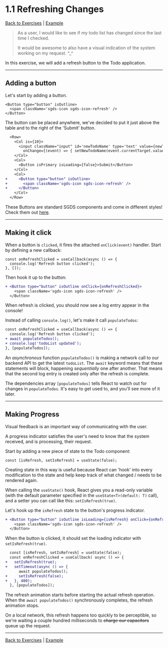 # 1.1 Refreshing Changes

[Back to Exercises](../exercises/README.md) | [Example](../exercises/11-RefreshingChanges.md)

> As a user, I would like to see if my todo list has changed since the last time I checked.
> 
> It would be awesome to also have a visual indication of the system working on my request. ^_^

In this exercise, we will add a refresh button to the Todo application.

---

## Adding a button

Let's start by adding a button.
```tsx
<Button type="button" isOutline>
  <span className='sgds-icon sgds-icon-refresh' />
</Button>
```

The button can be placed anywhere, we've decided to put it just above the table and to the right of the 'Submit' button.
```diff
  <Row>
    <Col is={10}>
      <input className="input" id='newTodoName' type='text' value={newTodoName}
        onChange={(event) => { setNewTodoName(event.currentTarget.value) }} />
    </Col>
    <Col>
      <Button isPrimary isLoading={false}>Submit</Button>
    </Col>
    <Col>
+     <Button type="button" isOutline>
+       <span className='sgds-icon sgds-icon-refresh' />
+     </Button>
    </Col>
  </Row>
```

These Buttons are standard SGDS components and come in different styles! Check them out [here](https://govtechsg.github.io/sgds-govtech-react/?path=/story/components--buttons).

---

## Making it click

When a button is `clicked`, it fires the attached `onClick(event)` handler.
Start by defining a new callback:

```tsx
const onRefreshClicked = useCallback(async () => {
  console.log('Refresh button clicked');
}, []);
```

Then hook it up to the button:
```diff
+ <Button type="button" isOutline onClick={onRefreshClicked}>
    <span className='sgds-icon sgds-icon-refresh' />
  </Button>
```

When refresh is clicked, you should now see a log entry appear in the console!

Instead of calling `console.log()`, let's make it call `populateTodos`:
```diff
const onRefreshClicked = useCallback(async () => {
  console.log('Refresh button clicked');
+ await populateTodos();
+ console.log('todoList updated');
}, [populateTodos]);
```

An *asynchronous* function `populateTodos()` is making a network call to our backend API to get the latest `todoList`. The `await` keyword means that these statements will block, happening *sequentially* one after another. That means that the second log entry is created only after the refresh is complete.

The dependencies array `[populateTodos]` tells React to watch out for changes in `populateTodos`. It's easy to get used to, and you'll see more of it later.

---

## Making Progress

Visual feedback is an important way of communicating with the user.

A progress indicator satisfies the user's need to know that the system received, and is processing, their request.

Start by adding a new piece of state to the Todo component:
```tsx
const [isRefresh, setIsRefresh] = useState(false);
```

Creating state in this way is useful because React can 'hook' into every modification to the state and help keep track of what changed / needs to be rendered again.

When calling the `useState()` hook, React gives you a read-only variable (with the default parameter specified in the `useState<T>(default: T)` call), and a setter you can call like this: `setIsRefresh(true)`.

Let's hook up the `isRefresh` state to the button's progress indicator.
```diff
+ <Button type="button" isOutline isLoading={isRefresh} onClick={onRefreshClicked}>
    <span className='sgds-icon sgds-icon-refresh' />
  </Button>
```

When the button is clicked, it should set the loading indicator with `setIsRefresh(true)`.
```diff
  const [isRefresh, setIsRefresh] = useState(false);
  const onRefreshClicked = useCallback( async () => {
+   setIsRefresh(true);
+   setTimeout(async () => {
      await populateTodos();
+     setIsRefresh(false);
+   }, 400);
  }, [populateTodos]);
```

The refresh animation starts before starting the actual refresh operation. When the `await populateTodos()` synchronously completes, the refresh animation stops.

On a local network, this refresh happens too quickly to be perceptible, so we're waiting a couple hundred milliseconds to ~~charge our capacitors~~ queue up the request.

---

[Back to Exercises](../exercises/README.md) | [Example](../exercises/11-RefreshingChanges.md)
